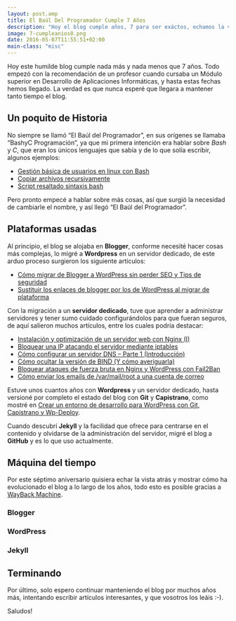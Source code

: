 ```yaml
---
layout: post.amp
title: El Baúl Del Programador Cumple 7 Años
description: "Hoy el blog cumple años, 7 para ser exáctos, echamos la vista atrás y repasamos su historia"
image: 7-cumpleanios0.png
date: 2016-05-07T11:55:51+02:00
main-class: "misc"
---
```


<figure>
<a href="/assets/img/7-cumpleanios0.png"><amp-img layout="responsive" src="/assets/img/7-cumpleanios0.png" title="{{ page.title }}" alt="{{ page.title }}" width="1024px" height="512px" /></a>
</figure>

Hoy este humilde blog cumple nada más y nada menos que 7 años. Todo empezó con la recomendación de un profesor cuando cursaba un Módulo superior en Desarrollo de Aplicaciones Informáticas, y hasta estas fechas hemos llegado. La verdad es que nunca esperé que llegara a mantener tanto tiempo el blog.

<!--ad-->

## Un poquito de Historia

No siempre se llamó “El Baúl del Programador”, en sus orígenes se llamaba “BashyC Programación”, ya que mi primera intención era hablar sobre _Bash_ y _C_, que eran los únicos lenguajes que sabía y de lo que solía escribir, algunos ejemplos:

- [Gestión básica de usuarios en linux con Bash](/gestion-basica-de-usuarios-en-linux/ "Gestión básica de usuarios en linux con Bash")
- [Copiar archivos recursivamente](/copiar-archivos-recursivamente/ "Copiar archivos recursivamente")
- [Script resaltado sintaxis bash](/script-resaltado-sintaxis-bash/ "Script resaltado sintaxis bash")

Pero pronto empecé a hablar sobre más cosas, así que surgió la necesidad de cambiarle el nombre, y así llegó “El Baúl del Programador”.

## Plataformas usadas

Al principio, el blog se alojaba en __Blogger__, conforme necesité hacer cosas más complejas, lo migré a __Wordpress__ en un servidor dedicado, de este arduo proceso surgieron los siguiente artículos:

- [Cómo migrar de Blogger a WordPress sin perder SEO y Tips de seguridad](/como-migrar-de-blogger-a-wordpress-sin-perder-seo-y-tips-de-seguridad/ "Cómo migrar de Blogger a WordPress sin perder SEO y Tips de seguridad")
- [Sustituir los enlaces de blogger por los de WordPress al migrar de plataforma](/sustituir-los-enlaces-de-blogger-por-los-de-wordpress-al-migrar-de-plataforma/ "Sustituir los enlaces de blogger por los de WordPress al migrar de plataforma")

Con la migración a un __servidor dedicado__, tuve que aprender a administrar servidores y tener sumo cuidado configurándolos para que fueran seguros, de aquí salieron muchos artículos, entre los cuales podría destacar:

- [Instalación y optimización de un servidor web con Nginx (I)](/instalacion-optimizacion-servidor-web-nginx-i/ "Instalación y optimización de un servidor web con Nginx (I)")
- [Bloquear una IP atacando el servidor mediante iptables](/bloquear-una-ip-atacanto-el-servidor-mediante-iptables/ "Bloquear una IP atacando el servidor mediante iptables")
- [Cómo configurar un servidor DNS – Parte 1 (Introducción)](/como-configurar-un-servidor-dns/ "Cómo configurar un servidor DNS – Parte 1 (Introducción)")
- [Cómo ocultar la versión de BIND (Y cómo averiguarla)](/como-ocultar-la-version-de-bind-y-como-averiguarla/ "Cómo ocultar la versión de BIND (Y cómo averiguarla)")
- [Bloquear ataques de fuerza bruta en Nginx y WordPress con Fail2Ban](/bloquear-ataques-de-fuerza-bruta-en-nginx-y-wordpress-con-fail2ban/ "Bloquear ataques de fuerza bruta en Nginx y WordPress con Fail2Ban")
- [Cómo enviar los emails de /var/mail/root a una cuenta de correo](/como-enviar-los-emails-de-varmailroot-una-cuenta-de-correo/ "Cómo enviar los emails de /var/mail/root a una cuenta de correo")

Estuve unos cuantos años con __Wordpress__ y un servidor dedicado, hasta versioné por completo el estado del blog con __Git__ y __Capistrano__, como mostré en [Crear un entorno de desarrollo para WordPress con Git, Capistrano y Wp-Deploy](/crear-un-entorno-de-desarrollo-para-wordpress-con-git-capistrano-y-wp-deploy/ "Crear un entorno de desarrollo para WordPress con Git, Capistrano y Wp-Deploy").

Cuando descubrí __Jekyll__ y la facilidad que ofrece para centrarse en el contenido y olvidarse de la administración del servidor, migré el blog a __GitHub__ y es lo que uso actualmente.

## Máquina del tiempo

Por este séptimo aniversario quisiera echar la vista atrás y mostrar cómo ha evolucionado el blog a lo largo de los años, todo esto es posible gracias a <a href="https://web.archive.org" target="_blank" title="WayBack Machine">WayBack Machine</a>.

### Blogger

<figure>
<a href="/assets/img/7-cumpleanios1.png"><amp-img layout="responsive" src="/assets/img/7-cumpleanios1.png" title="{{ page.title }}" alt="{{ page.title }}" width="1882px" height="987px" /></a>
</figure>
<figure>
<a href="/assets/img/7-cumpleanios2.png"><amp-img layout="responsive" src="/assets/img/7-cumpleanios2.png" title="{{ page.title }}" alt="{{ page.title }}" width="1879px" height="987px" /></a>
</figure>

### WordPress

<figure>
<a href="/assets/img/7-cumpleanios3.png"><amp-img layout="responsive" src="/assets/img/7-cumpleanios3.png" title="{{ page.title }}" alt="{{ page.title }}" width="1880px" height="984px" /></a>
</figure>
<figure>
<a href="/assets/img/7-cumpleanios4.png"><amp-img layout="responsive" src="/assets/img/7-cumpleanios4.png" title="{{ page.title }}" alt="{{ page.title }}" width="1877px" height="984px" /></a>
</figure>
<figure>
<a href="/assets/img/7-cumpleanios5.png"><amp-img layout="responsive" src="/assets/img/7-cumpleanios5.png" title="{{ page.title }}" alt="{{ page.title }}" width="1882px" height="985px" /></a>
</figure>

### Jekyll

<figure>
<a href="/assets/img/7-cumpleanios6.png"><amp-img layout="responsive" src="/assets/img/7-cumpleanios6.png" title="{{ page.title }}" alt="{{ page.title }}" width="1134px" height="1046px" /></a>
</figure>


## Terminando

Por último, solo espero continuar manteniendo el blog por muchos años más, intentando escribir artículos interesantes, y que vosotros los leáis :-).

Saludos!
